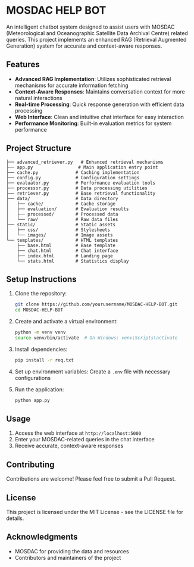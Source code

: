 # MOSDAC HELP BOT

An intelligent chatbot system designed to assist users with MOSDAC (Meteorological and Oceanographic Satellite Data Archival Centre) related queries. This project implements an enhanced RAG (Retrieval Augmented Generation) system for accurate and context-aware responses.

## Features

- **Advanced RAG Implementation**: Utilizes sophisticated retrieval mechanisms for accurate information fetching
- **Context-Aware Responses**: Maintains conversation context for more natural interactions
- **Real-time Processing**: Quick response generation with efficient data processing
- **Web Interface**: Clean and intuitive chat interface for easy interaction
- **Performance Monitoring**: Built-in evaluation metrics for system performance

## Project Structure

```
├── advanced_retriever.py   # Enhanced retrieval mechanisms
├── app.py                 # Main application entry point
├── cache.py              # Caching implementation
├── config.py             # Configuration settings
├── evaluator.py          # Performance evaluation tools
├── processor.py          # Data processing utilities
├── retriever.py          # Base retrieval functionality
├── data/                 # Data directory
│   ├── cache/            # Cache storage
│   ├── evaluation/       # Evaluation results
│   ├── processed/        # Processed data
│   └── raw/              # Raw data files
├── static/               # Static assets
│   ├── css/              # Stylesheets
│   └── images/           # Image assets
└── templates/            # HTML templates
    ├── base.html         # Base template
    ├── chat.html         # Chat interface
    ├── index.html        # Landing page
    └── stats.html        # Statistics display
```

## Setup Instructions

1. Clone the repository:
   ```bash
   git clone https://github.com/yourusername/MOSDAC-HELP-BOT.git
   cd MOSDAC-HELP-BOT
   ```

2. Create and activate a virtual environment:
   ```bash
   python -m venv venv
   source venv/bin/activate  # On Windows: venv\Scripts\activate
   ```

3. Install dependencies:
   ```bash
   pip install -r req.txt
   ```

4. Set up environment variables:
   Create a `.env` file with necessary configurations

5. Run the application:
   ```bash
   python app.py
   ```

## Usage

1. Access the web interface at `http://localhost:5000`
2. Enter your MOSDAC-related queries in the chat interface
3. Receive accurate, context-aware responses

## Contributing

Contributions are welcome! Please feel free to submit a Pull Request.

## License

This project is licensed under the MIT License - see the LICENSE file for details.

## Acknowledgments

- MOSDAC for providing the data and resources
- Contributors and maintainers of the project
